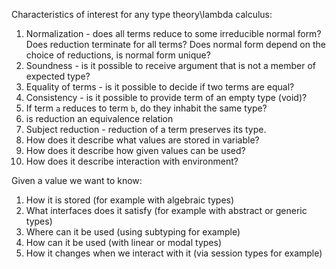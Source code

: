 Characteristics of interest for any type theory\lambda calculus:
1. Normalization - does all terms reduce to some irreducible normal form? Does reduction terminate for all terms? Does normal form depend on the choice of reductions, is normal form unique?
2. Soundness - is it possible to receive argument that is not a member of expected type?
3. Equality of terms - is it possible to decide if two terms are equal?
4. Consistency - is it possible to provide term of an empty type (void)?
5. If term `a` reduces to term `b`, do they inhabit the same type?
6. is reduction an equivalence relation
7. Subject reduction - reduction of a term preserves its type.
8. How does it describe what values are stored in variable?
9. How does it describe how given values can be used?
10. How does it describe interaction with environment?

Given a value we want to know:
1. How it is stored (for example with algebraic types)
2. What interfaces does it satisfy (for example with abstract or generic types)
3. Where can it be used (using subtyping for example)
4. How can it be used (with linear or modal types)
5. How it changes when we interact with it (via session types for example)